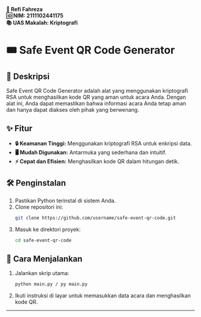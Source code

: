 
**👤 Refi Fahreza**  
**🆔 NIM: 2111102441175**  
**📚 UAS Makalah: Kriptografi**

# 🎟️ Safe Event QR Code Generator

## 📄 Deskripsi
Safe Event QR Code Generator adalah alat yang menggunakan kriptografi RSA untuk menghasilkan kode QR yang aman untuk acara Anda. Dengan alat ini, Anda dapat memastikan bahwa informasi acara Anda tetap aman dan hanya dapat diakses oleh pihak yang berwenang.

## ✨ Fitur
- **🔒 Keamanan Tinggi:** Menggunakan kriptografi RSA untuk enkripsi data.
- **🖥️ Mudah Digunakan:** Antarmuka yang sederhana dan intuitif.
- **⚡ Cepat dan Efisien:** Menghasilkan kode QR dalam hitungan detik.

## 🛠️ Penginstalan
1. Pastikan Python terinstal di sistem Anda.
2. Clone repositori ini:
   ```bash
   git clone https://github.com/username/safe-event-qr-code.git
   ```
3. Masuk ke direktori proyek:
   ```bash
   cd safe-event-qr-code
   ```

## 🚀 Cara Menjalankan
1. Jalankan skrip utama:
   ```bash
   python main.py / py main.py
   ```
2. Ikuti instruksi di layar untuk memasukkan data acara dan menghasilkan kode QR.

---
